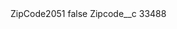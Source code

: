 <?xml version="1.0" encoding="UTF-8"?>
<CustomMetadata xmlns="http://soap.sforce.com/2006/04/metadata" xmlns:xsi="http://www.w3.org/2001/XMLSchema-instance" xmlns:xsd="http://www.w3.org/2001/XMLSchema">
    <label>ZipCode2051</label>
    <protected>false</protected>
    <values>
        <field>Zipcode__c</field>
        <value xsi:type="xsd:string">33488</value>
    </values>
</CustomMetadata>
